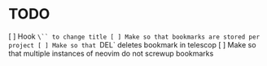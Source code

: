 # TODO
[ ] Hook `\`` to change title
[ ] Make so that bookmarks are stored per project
[ ] Make so that `DEL` deletes bookmark in telescop
[ ] Make so that multiple instances of neovim do not screwup bookmarks
